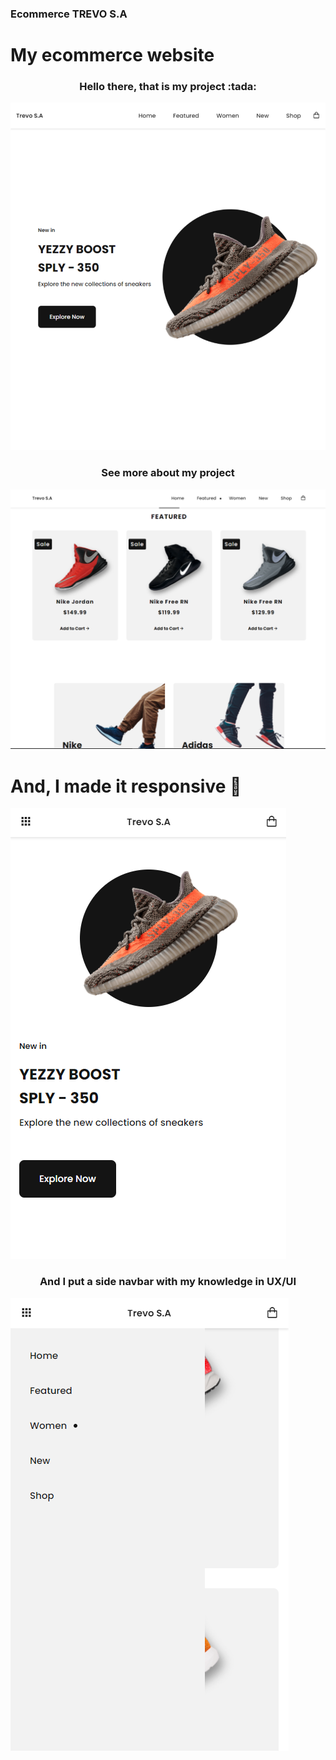 ### Ecommerce TREVO S.A

# My ecommerce website

<h3 align="center">
    Hello there, that is my project :tada:
</h3>

![Podcastr preview](./econ-header.png)

<h3 align="center">
    See more about my project
</h3>

<img src="./econ-shoes.png" aling="center">

# And, I made it responsive :tada:

<img src="./econ-responsive.png" aling="center">

<h3 align="center">
    And I put a side navbar with my knowledge in UX/UI
</h3>

<img src="./econ-menu_responsive.png" aling="center">